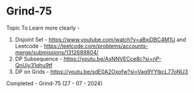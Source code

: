 # Grind-75

Topic To Learn more clearly - 
1. Disjoint Set - https://www.youtube.com/watch?v=aBxjDBC4M1U and Leetcode - https://leetcode.com/problems/accounts-merge/submissions/1312689804/
2. DP Subsequence - https://youtu.be/AxNNVECce8c?si=nP-QnUiy31qhu9tf
3. DP on Grids - https://youtu.be/sdE0A2Oxofw?si=Vag9YYtkcL77oNU3

Completed - Grind-75 (27 - 07 - 2024)
